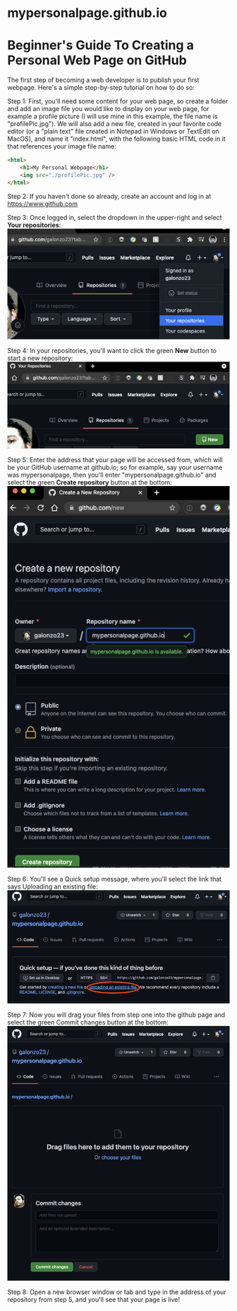 # mypersonalpage.github.io
<h1>Beginner's Guide To Creating a Personal Web Page on GitHub</h1>

The first step of becoming a web developer is to publish your first webpage. Here's a simple step-by-step tutorial on how to do so:

Step 1: First, you'll need some content for your web page, so create a folder and add an image file you would like to display on your web page, for example a profile picture (I will use mine in this example, the file name is "profilePic.jpg"). We will also add a new file, created in your favorite code editor (or a "plain text" file created in Notepad in Windows or TextEdit on MacOS), and name it "index.html", with the following basic HTML code in it that references your image file name:
```html
<html>
    <h1>My Personal Webpage</h1>
    <img src="./profilePic.jpg" />
</html>
```
Step 2: If you haven't done so already, create an account and log in at https://www.github.com

Step 3: Once logged in, select the dropdown in the upper-right and select <b>Your repositories</b>:
![](screens/screen01.png)

Step 4: In your repositories, you'll want to click the green <b>New</b> button to start a new repository:
![](screens/screen02.png)

Step 5: Enter the address that your page will be accessed from, which will be your GitHub username at github.io; so for example, say your username was mypersonalpage, then you'll enter "mypersonalpage.github.io" and select the green <b>Create repository</b> button at the bottom:
![](screens/screen03.png)

Step 6: You'll see a Quick setup message, where you'll select the link that says Uploading an existing file:
![](screens/screen04.png)

Step 7: Now you will drag your files from step one into the github page and select the green Commit changes button at the bottom:
![](screens/screen05.png)

Step 8: Open a new browser window or tab and type in the address of your repository from step 5, and you'll see that your page is live!

